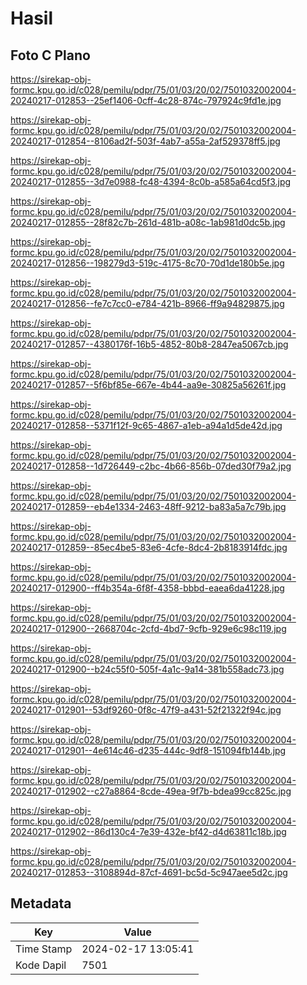 # Hasil

## Foto C Plano

https://sirekap-obj-formc.kpu.go.id/c028/pemilu/pdpr/75/01/03/20/02/7501032002004-20240217-012853--25ef1406-0cff-4c28-874c-797924c9fd1e.jpg

https://sirekap-obj-formc.kpu.go.id/c028/pemilu/pdpr/75/01/03/20/02/7501032002004-20240217-012854--8106ad2f-503f-4ab7-a55a-2af529378ff5.jpg

https://sirekap-obj-formc.kpu.go.id/c028/pemilu/pdpr/75/01/03/20/02/7501032002004-20240217-012855--3d7e0988-fc48-4394-8c0b-a585a64cd5f3.jpg

https://sirekap-obj-formc.kpu.go.id/c028/pemilu/pdpr/75/01/03/20/02/7501032002004-20240217-012855--28f82c7b-261d-481b-a08c-1ab981d0dc5b.jpg

https://sirekap-obj-formc.kpu.go.id/c028/pemilu/pdpr/75/01/03/20/02/7501032002004-20240217-012856--198279d3-519c-4175-8c70-70d1de180b5e.jpg

https://sirekap-obj-formc.kpu.go.id/c028/pemilu/pdpr/75/01/03/20/02/7501032002004-20240217-012856--fe7c7cc0-e784-421b-8966-ff9a94829875.jpg

https://sirekap-obj-formc.kpu.go.id/c028/pemilu/pdpr/75/01/03/20/02/7501032002004-20240217-012857--4380176f-16b5-4852-80b8-2847ea5067cb.jpg

https://sirekap-obj-formc.kpu.go.id/c028/pemilu/pdpr/75/01/03/20/02/7501032002004-20240217-012857--5f6bf85e-667e-4b44-aa9e-30825a56261f.jpg

https://sirekap-obj-formc.kpu.go.id/c028/pemilu/pdpr/75/01/03/20/02/7501032002004-20240217-012858--5371f12f-9c65-4867-a1eb-a94a1d5de42d.jpg

https://sirekap-obj-formc.kpu.go.id/c028/pemilu/pdpr/75/01/03/20/02/7501032002004-20240217-012858--1d726449-c2bc-4b66-856b-07ded30f79a2.jpg

https://sirekap-obj-formc.kpu.go.id/c028/pemilu/pdpr/75/01/03/20/02/7501032002004-20240217-012859--eb4e1334-2463-48ff-9212-ba83a5a7c79b.jpg

https://sirekap-obj-formc.kpu.go.id/c028/pemilu/pdpr/75/01/03/20/02/7501032002004-20240217-012859--85ec4be5-83e6-4cfe-8dc4-2b8183914fdc.jpg

https://sirekap-obj-formc.kpu.go.id/c028/pemilu/pdpr/75/01/03/20/02/7501032002004-20240217-012900--ff4b354a-6f8f-4358-bbbd-eaea6da41228.jpg

https://sirekap-obj-formc.kpu.go.id/c028/pemilu/pdpr/75/01/03/20/02/7501032002004-20240217-012900--2668704c-2cfd-4bd7-9cfb-929e6c98c119.jpg

https://sirekap-obj-formc.kpu.go.id/c028/pemilu/pdpr/75/01/03/20/02/7501032002004-20240217-012900--b24c55f0-505f-4a1c-9a14-381b558adc73.jpg

https://sirekap-obj-formc.kpu.go.id/c028/pemilu/pdpr/75/01/03/20/02/7501032002004-20240217-012901--53df9260-0f8c-47f9-a431-52f21322f94c.jpg

https://sirekap-obj-formc.kpu.go.id/c028/pemilu/pdpr/75/01/03/20/02/7501032002004-20240217-012901--4e614c46-d235-444c-9df8-151094fb144b.jpg

https://sirekap-obj-formc.kpu.go.id/c028/pemilu/pdpr/75/01/03/20/02/7501032002004-20240217-012902--c27a8864-8cde-49ea-9f7b-bdea99cc825c.jpg

https://sirekap-obj-formc.kpu.go.id/c028/pemilu/pdpr/75/01/03/20/02/7501032002004-20240217-012902--86d130c4-7e39-432e-bf42-d4d63811c18b.jpg

https://sirekap-obj-formc.kpu.go.id/c028/pemilu/pdpr/75/01/03/20/02/7501032002004-20240217-012853--3108894d-87cf-4691-bc5d-5c947aee5d2c.jpg


## Metadata

| Key        | Value               |
| ---------- | ------------------- |
| Time Stamp | 2024-02-17 13:05:41 |
| Kode Dapil | 7501                |



